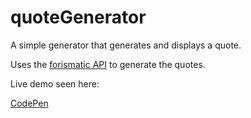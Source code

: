 # quoteGenerator
A simple generator that generates and displays a quote.

Uses the [forismatic API](http://forismatic.com/en/api/) to generate the quotes.

Live demo seen here:

[CodePen](http://codepen.io/MCatha/pen/GNMMWr)
